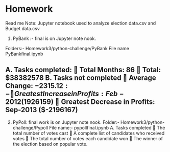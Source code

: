 # Homework

Read me 
Note: Jupyter notebook used to analyze election data.csv and Budget data.csv
1.	PyBank :- final is on Jupyter note nook. 

Folders:- Homework3/python-challenge/PyBank 
File name PyBankfinal.ipynb

A.	Tasks completed: 
	Total Months: 86
	Total: $38382578
B.	Tasks not completed
	Average  Change: $-2315.12 :- 
	Greatest Increase in Profits: Feb-2012 ($1926159)
	Greatest Decrease in Profits: Sep-2013 ($-2196167)
---------------------------------------------------------------------------------------------------------------------
2.	PyPoll: final work is on Jupyter note nook.
Folder:- Homework3/python-challenge/Pypoll
File name:- pypollfinal.ipynb
A.	Tasks completed 
	The total number of votes cast
	A complete list of candidates who received votes
	The total number of votes each candidate won
	The winner of the election based on popular vote.

